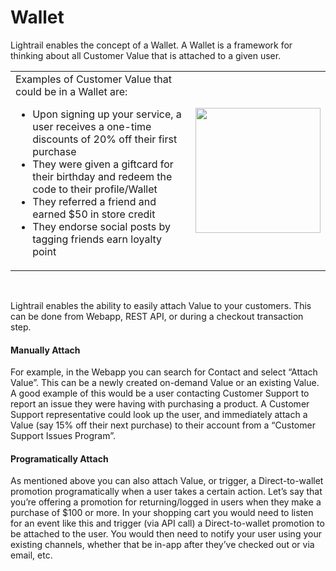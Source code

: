 # Wallet

<p class="intro">Lightrail enables the concept of a Wallet. A Wallet is a framework for thinking about all Customer Value that is attached to a given user.</p> 

<table>
    <tr>
        <td>
            Examples of Customer Value that could be in a Wallet are:
            <ul>
                <li>Upon signing up your service, a user receives a one-time discounts of 20% off their first purchase</li>
                <li>They were given a giftcard for their birthday and redeem the code to their profile/Wallet</li>
                <li>They referred a friend and earned $50 in store credit</li>
                <li>They endorse social posts by tagging friends earn loyalty point</li>
            </ul>
        </td>
        <td>
            <img style="width: 200px" src="https://paper-attachments.dropbox.com/s_03718CA23EE783698F52E99F0E867CD3645B20041BCBBDDBF9E4CBB0ECB76838_1576859095339_image.png" />
        </td>
    </tr>
</table>

<br/>

Lightrail enables the ability to easily attach Value to your customers. This can be done from Webapp, REST API, or during a checkout transaction step. 

#### Manually Attach

For example, in the Webapp you can search for Contact and select “Attach Value”. This can be a newly created on-demand Value or an existing Value. A good example of this would be a user contacting Customer Support to report an issue they were having with purchasing a product. A Customer Support representative could look up the user, and immediately attach a Value (say 15% off their next purchase) to their account from a “Customer Support Issues Program”. 

#### Programatically Attach

As mentioned above you can also attach Value, or trigger, a Direct-to-wallet promotion programatically when a user takes a certain action. Let’s say that you’re offering a promotion for returning/logged in users when they make a purchase of $100 or more. In your shopping cart you would need to listen for an event like this and trigger (via API call) a Direct-to-wallet promotion to be attached to the user. You would then need to notify your user using your existing channels, whether that be in-app after they’ve checked out or via email, etc.
